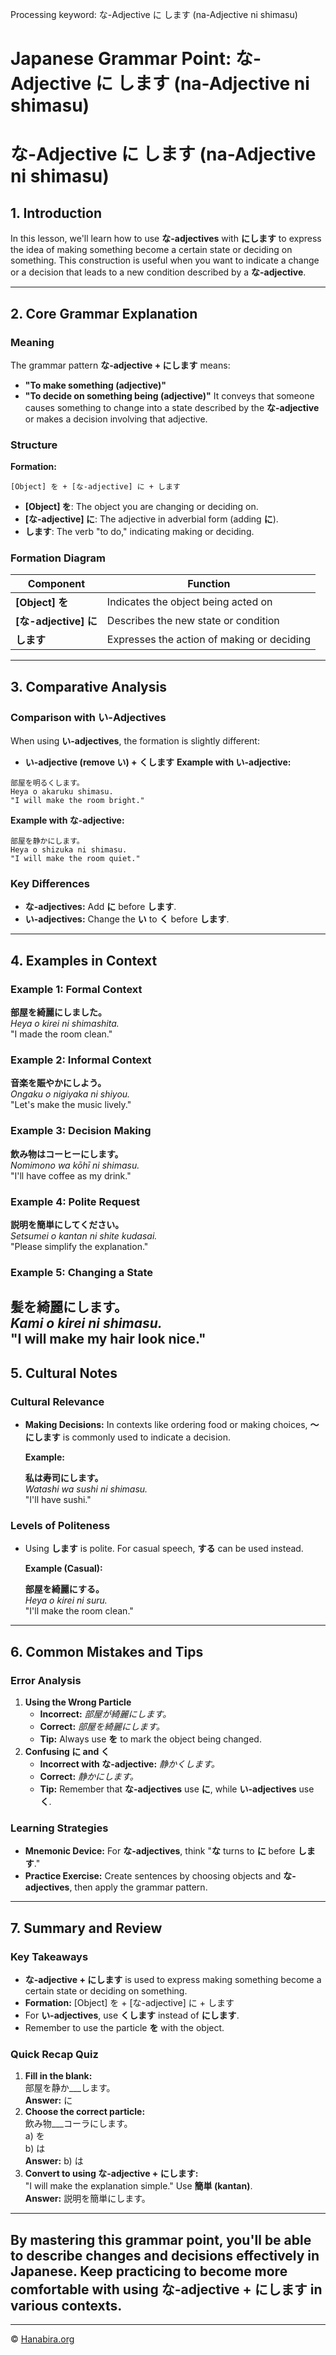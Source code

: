 Processing keyword: な-Adjective に します (na-Adjective ni shimasu)
# Japanese Grammar Point: な-Adjective に します (na-Adjective ni shimasu)
# な-Adjective に します \(na-Adjective ni shimasu\)
## 1. Introduction
In this lesson, we'll learn how to use **な-adjectives** with **にします** to express the idea of making something become a certain state or deciding on something. This construction is useful when you want to indicate a change or a decision that leads to a new condition described by a **な-adjective**.

---
## 2. Core Grammar Explanation
### Meaning
The grammar pattern **な-adjective + にします** means:
- **"To make something (adjective)"**
- **"To decide on something being (adjective)"**
It conveys that someone causes something to change into a state described by the **な-adjective** or makes a decision involving that adjective.
### Structure
**Formation:**
```plaintext
[Object] を + [な-adjective] に + します
```
- **[Object] を**: The object you are changing or deciding on.
- **[な-adjective] に**: The adjective in adverbial form (adding **に**).
- **します**: The verb "to do," indicating making or deciding.
### Formation Diagram
| Component       | Function                          |
|-----------------|-----------------------------------|
| **[Object] を** | Indicates the object being acted on |
| **[な-adjective] に** | Describes the new state or condition     |
| **します**       | Expresses the action of making or deciding |
---
## 3. Comparative Analysis
### Comparison with い-Adjectives
When using **い-adjectives**, the formation is slightly different:
- **い-adjective (remove い) + くします**
**Example with い-adjective:**
```plaintext
部屋を明るくします。
Heya o akaruku shimasu.
"I will make the room bright."
```
**Example with な-adjective:**
```plaintext
部屋を静かにします。
Heya o shizuka ni shimasu.
"I will make the room quiet."
```
### Key Differences
- **な-adjectives:** Add **に** before **します**.
- **い-adjectives:** Change the **い** to **く** before **します**.
---
## 4. Examples in Context
### Example 1: Formal Context
**部屋を綺麗にしました。**  
*Heya o kirei ni shimashita.*  
"I made the room clean."
### Example 2: Informal Context
**音楽を賑やかにしよう。**  
*Ongaku o nigiyaka ni shiyou.*  
"Let's make the music lively."
### Example 3: Decision Making
**飲み物はコーヒーにします。**  
*Nomimono wa kōhī ni shimasu.*  
"I'll have coffee as my drink."
### Example 4: Polite Request
**説明を簡単にしてください。**  
*Setsumei o kantan ni shite kudasai.*  
"Please simplify the explanation."
### Example 5: Changing a State
**髪を綺麗にします。**  
*Kami o kirei ni shimasu.*  
"I will make my hair look nice."
---
## 5. Cultural Notes
### Cultural Relevance
- **Making Decisions:** In contexts like ordering food or making choices, **〜にします** is commonly used to indicate a decision.
  
  **Example:**
  
  **私は寿司にします。**  
  *Watashi wa sushi ni shimasu.*  
  "I'll have sushi."
### Levels of Politeness
- Using **します** is polite. For casual speech, **する** can be used instead.
  
  **Example (Casual):**
  
  **部屋を綺麗にする。**  
  *Heya o kirei ni suru.*  
  "I'll make the room clean."
---
## 6. Common Mistakes and Tips
### Error Analysis
1. **Using the Wrong Particle**
   - **Incorrect:** *部屋が綺麗にします。*
   - **Correct:** *部屋を綺麗にします。*
   - **Tip:** Always use **を** to mark the object being changed.
2. **Confusing に and く**
   - **Incorrect with な-adjective:** *静かくします。*
   - **Correct:** *静かにします。*
   - **Tip:** Remember that **な-adjectives** use **に**, while **い-adjectives** use **く**.
### Learning Strategies
- **Mnemonic Device:** For **な-adjectives**, think "**な** turns to **に** before **します**."
- **Practice Exercise:** Create sentences by choosing objects and **な-adjectives**, then apply the grammar pattern.
---
## 7. Summary and Review
### Key Takeaways
- **な-adjective + にします** is used to express making something become a certain state or deciding on something.
- **Formation:** [Object] を + [な-adjective] に + します
- For **い-adjectives**, use **くします** instead of **にします**.
- Remember to use the particle **を** with the object.
### Quick Recap Quiz
1. **Fill in the blank:**  
   部屋を静か___します。  
   **Answer:** に
2. **Choose the correct particle:**  
   飲み物___コーラにします。  
   a) を  
   b) は  
   **Answer:** b) は
3. **Convert to using な-adjective + にします:**  
   "I will make the explanation simple." Use **簡単 (kantan)**.  
   **Answer:** 説明を簡単にします。
---
By mastering this grammar point, you'll be able to describe changes and decisions effectively in Japanese. Keep practicing to become more comfortable with using **な-adjective + にします** in various contexts.
---


---

© [Hanabira.org](https://hanabira.org)
